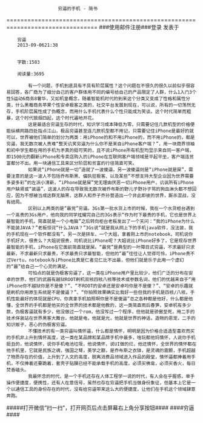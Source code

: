                        穷逼的手机 - 简书
================================================================================
###使用邮件注册###登录        发表于


        
        穷逼
        2013-09-0621:38


        字数:1583

        阅读量:3695

        	有一个问题，手机到底具有不具有阶层属性？这个问题在不很久的很久以前似乎很容易回答，各厂商为了细分自己的客户群体用不同的编号给自己的产品限定了人群，什么1入门3个性5运动6商务8奢华，又如机皇概念，随着智能机时代的到来这个分类又变成了性格和属性分类，什么黑莓商务苹果个性安卓极客之类的，社交平台发展到现在，可以说，所有的一切荡然无存，手机阶层属性成了伪概念，而用什么手机代表什么个性只能成为笑谈。这个时代简单而粗暴，这个时代狼烟四起，这个时代遍地开花。
        	这是最适合穷逼生存的时代，知识学习成本降低为零，只需要记住几款机型的价格便能纵横网路四处指点江山，极品穷逼甚至连几款机型都不用记，只需要记住iPhone是最好的就可以，世界被他们简单的划分为两类：用iPhone的和不用iPhone的，而不用iPhone的，都是穷逼，我无数次被人责难“整天讥笑穷逼为什么你不是来自iPhone客户端？”，用一块商界领袖和初中学生都在用的手机为矛真的挺可笑的，且不说iPhone所有机型均显示来自同一客户端，即1500元的翻新iPhone和专卖店购入的iPhone在互联网客户端领域是平起平坐，客户端连贫富都分不出。用一块通信工具来区分阶层和贫富的行径简直可笑。
        	如果说“iPhone就是一切”造就了一波傻逼，另一波傻逼则是“iPhone就是屎”，需要注意的是这一波人不包括乔布斯黑、偏执狂极客、以及某些“不想支持大型企业因为世界需要多姿多彩”的左派小清新，“iPhone就是屎”党无理由厌恶一切iPhone用户，讥讽所有iPhone用户缺肾或“装逼”，这波人的存在导致我无数次被乔布斯的野儿子野孙子骂的狗血淋头都不想回应，因为不想被当成这群无脑黑，这群人和乔子乔孙营造出一个非此即彼的世界，厮杀混战，没有结局。
        	区别以上两类的是“最党”穷逼。3Gs第一批水货上市的时候，我在一个水货柜台遇到一个高贵的3Gs用户，他向我的同学炫耀完自己的3Gs表示“作为时下最贵的手机，它也是世界上最智能的手机，简直就是一个小电脑”之后转向柜台老板发出了一个天问：“我的iPhone为什么不能装JAVA？”老板惊诧“什么JAVA？”3Gs说“就是我从网上下的手机java软件，没法装，我的手机现在一个软件都没有”。另一次是拼车，一个大姐，拿着刚上市的notebook，司机说你手机好大，很贵么？大姐说很贵，司机说比iPhone呢？大姐说比iPhone好多了，它是现存世界最智能的手机，iPhone在它面前简直就是屎。“最党”是典型的一叶障目式穷逼，不求最好只求最新，不求最新只求最贵，不求最贵只求最智能，但他的“最”往往让人觉得可怜，iPhone贵不过Vertu，notebook与iPhone比真是仁者见仁比不出最，但他们就是乐于此用一个虚幻的“最”给自己一个心灵的满足。
        	可怕点的就是伪极客穷逼了，这一类在iPhone用户里比较少，他们广泛的分布在安卓的世界，他们的武器有越狱ROOT刷机双核四核八核等技术或参数名词，他们的优越来自于“用iPhone你不越狱你是不是傻？”、“不ROOT的安卓还是安卓吗你是不是傻？”、“安卓的乐趣就是刷机你用原生系统是不是傻逼？”、“你拍照效果确实比我好一些但我的手机是四核/八核，手机性能最好的体现就是CPU，你真拿手机拍照啊你是不是傻逼”总之各种都是他好，什么都是他懂，全世界的手机都是他买的全世界的技术都是他教的，这一类简直雨后春笋，安卓机有多少款，伪极客逼就有多少，他没做过一个rom，他没写过一个程序，但他就是骄傲至死，用二手的技术佯装站在世界黑客大舞台，他就是电，他就是光，他就是世界的神话，造物的恩宠，二手的知识贩子，恶心的伪极客穷逼。
        	不懂技术的有一类穷逼叫情怀逼，什么都是情怀，明明是因为价格合适造型喜欢而买的手机非上升到情怀高度，这一类在某品牌和某品牌手机中最多，啥玩都他妈情怀，人说你手机挺丑的，他说情怀，说你手机电池垃圾，他说情怀，说UI做的烂，他还情怀，全世界的情怀都在他手机里，它就是民族之魂，强国之弩，美学之巅，是乔布斯之衣钵，是灵魂的震颤，手机超越了物质存在的价值，上升到了人文的高度，脱离消费品领域进入作品的殿堂，情怀逼都捧着用手机，不仅捧着还要跪着，套壳子贴膜已经不能承载手机的高度，必须买佛龛，必须买香火，每日焚香磕头。
        	我最怀念的时代，是一个手机还存在人体工程学一说的时代，有人会在乎握感，单手操作便捷度，便携性，还有人在意信号，虽然也存在穷逼把手机当做身份象征，但基本上它是一个以通信工具的身份存在的时代，没有给穷逼带来这么大的便捷度，让他们在手机这个领域肆意奔跑。
#####打开微信“扫一扫”，打开网页后点击屏幕右上角分享按钮####
        ####穷逼####
      